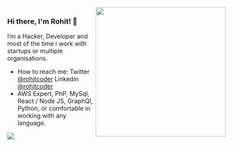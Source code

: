 <img align="right" src="https://i.imgur.com/JwZYdDt.png" width=300px height=300px />

### Hi there, I'm Rohit! 👋

I’m a Hacker, Developer and most of the time i work with startups or multiple organisations.

- How to reach me: Twitter [@rohitcoder](https://twitter.com/rohitcoder) Linkedin [@rohitcoder](https://linkedin.com/in/rohitcoder)
- AWS Expert, PhP, MySql, React / Node JS, GraphQl, Python, or comfortable in working with any language.
<img align="left" src="https://github-readme-stats.vercel.app/api?username=rohitcoder&count_private=true&show_icons=true&theme=vision-friendly-dark&include_all_commits=true" />
